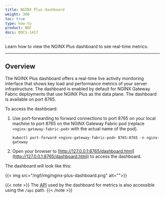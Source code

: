 ```yaml
---
title: NGINX Plus dashboard
weight: 300
toc: true
type: how-to
product: NGF
docs: DOCS-1417
---
```


Learn how to view the NGINX Plus dashboard to see real-time metrics.

---

## Overview

The NGINX Plus dashboard offers a real-time live activity monitoring interface that shows key load and performance metrics of your server infrastructure. The dashboard is enabled by default for NGINX Gateway Fabric deployments that use NGINX Plus as the data plane. The dashboard is available on port 8765.

To access the dashboard:

1. Use port-forwarding to forward connections to port 8765 on your local machine to port 8765 on the NGINX Gateway Fabric pod (replace `<nginx-gateway-fabric-pod>` with the actual name of the pod).

    ```shell
    kubectl port-forward <nginx-gateway-fabric-pod> 8765:8765 -n nginx-gateway
    ```

1. Open your browser to [http://127.0.0.1:8765/dashboard.html](http://127.0.0.1:8765/dashboard.html) to access the dashboard.

The dashboard will look like this:

{{< img src="/ngf/img/nginx-plus-dashboard.png" alt="">}}

{{< note >}} The [API](https://nginx.org/en/docs/http/ngx_http_api_module.html) used by the dashboard for metrics is also accessible using the `/api` path. {{< /note >}}
